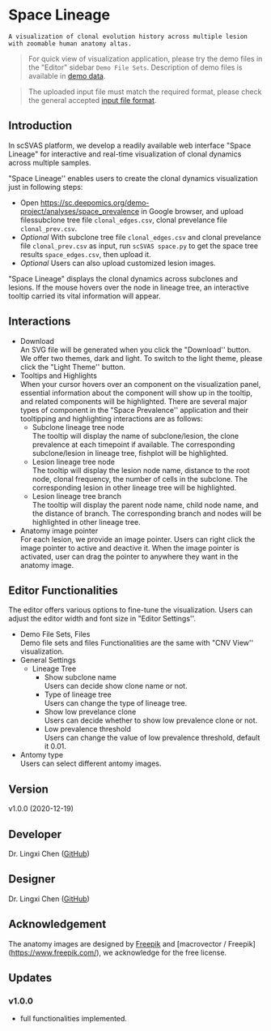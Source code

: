 # Space Lineage

`A visualization of clonal evolution history across multiple lesion with zoomable human anatomy altas.`

> For quick view of visualization application, please try the demo files in the "Editor" sidebar `Demo File Sets`. Description of demo files is available in [demo data](https://docsc.deepomics.org/#/data/Demo_Data).

> The uploaded input file must match the required format, please check the general accepted [input file format](https://docsc.deepomics.org/#/data/Input_Format). 

## Introduction

In scSVAS platform, we develop a readily available web interface "Space Lineage"  for interactive and real-time visualization of clonal dynamics across multiple samples.

"Space Lineage'' enables users to create the clonal dynamics visualization just in following steps:

  + Open https://sc.deepomics.org/demo-project/analyses/space_prevalence in Google browser, and upload filessubclone tree file `clonal_edges.csv`, clonal prevelance file `clonal_prev.csv`.
  + *Optional* With subclone tree file `clonal_edges.csv` and clonal prevelance file `clonal_prev.csv` as input, run `scSVAS space.py` to get the space tree results `space_edges.csv`, then upload it.
  + *Optional* Users can also upload customized lesion images.


"Space Lineage" displays the clonal dynamics across subclones and lesions. If the mouse hovers over the node in lineage tree, an interactive tooltip carried its vital information will appear. 

## Interactions

  + Download </br>
    An SVG file will be generated when you click the "Download'' button. We offer two themes, dark and light. To switch to the light theme, please click the "Light Theme'' button.
  + Tooltips and Highlights </br>
    When your cursor hovers over an component on the visualization panel, essential information about the component will show up in the tooltip, and related components will be highlighted. There are several major types of component in the "Space Prevalence'' application and their tooltipping and highlighting interactions are as follows:
    + Subclone lineage tree node </br>
      The tooltip will display the name of subclone/lesion, the clone prevalence at each timepoint if available. The corresponding subclone/lesion in lineage tree, fishplot will be highlighted. 
    + Lesion lineage tree node </br>
      The tooltip will display the lesion node name, distance to the root node, clonal frequency, the number of cells in the subclone. The corresponding lesion in other lineage tree will be highlighted. 
    + Lesion lineage tree branch </br>
      The tooltip will display the parent node name, child node name, and the distance of branch. The corresponding branch and nodes will be highlighted in other lineage tree.
  + Anatomy image pointer </br>
  For each lesion, we provide an image pointer. Users can right click the image pointer to active and deactive it. When the image pointer is activated, user can drag the pointer to anywhere they want in the anatomy image.

## Editor Functionalities

The editor offers various options to fine-tune the visualization. Users can adjust the editor width and font size in "Editor Settings''.

  + Demo File Sets, Files </br>
     Demo file sets and files Functionalities are the same with "CNV View'' visualization.
  + General Settings 
    + Lineage Tree
      + Show subclone name </br>
        Users can decide show clone name or not.        
      + Type of lineage tree </br>
         Users can change the type of lineage tree.
      + Show low prevelance clone </br>
         Users can decide whether to show low prevalence clone or not.
      + Low prevalence threshold </br>
         Users can change the value of low prevalence threshold, default it 0.01.
  + Antomy type </br>
  Users can select different antomy images.

## Version

v1.0.0 (2020-12-19)

## Developer


Dr. Lingxi Chen ([GitHub](https://github.com/paprikachan))

## Designer

Dr. Lingxi Chen ([GitHub](https://github.com/paprikachan))

## Acknowledgement
The anatomy images are designed by [Freepik](https://www.freepik.com/) and [macrovector / Freepik] (https://www.freepik.com/), we acknowledge for the free license. 

## Updates

### v1.0.0

   - full functionalities implemented.
